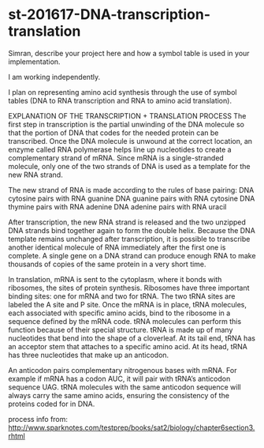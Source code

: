 # st-201617-DNA-transcription-translation
Simran, describe your project here and how a symbol table is used in your implementation.

I am working independently.

I plan on representing amino acid synthesis through the use of symbol tables (DNA to RNA transcription and RNA to amino acid translation). 

EXPLANATION OF THE TRANSCRIPTION + TRANSLATION PROCESS
The first step in transcription is the partial unwinding of the DNA molecule so that the portion of DNA that codes for the needed protein can be transcribed. Once the DNA molecule is unwound at the correct location, an enzyme called RNA polymerase helps line up nucleotides to create a complementary strand of mRNA. Since mRNA is a single-stranded molecule, only one of the two strands of DNA is used as a template for the new RNA strand.

The new strand of RNA is made according to the rules of base pairing:
DNA cytosine pairs with RNA guanine
DNA guanine pairs with RNA cytosine
DNA thymine pairs with RNA adenine
DNA adenine pairs with RNA uracil

After transcription, the new RNA strand is released and the two unzipped DNA strands bind together again to form the double helix. Because the DNA template remains unchanged after transcription, it is possible to transcribe another identical molecule of RNA immediately after the first one is complete. A single gene on a DNA strand can produce enough RNA to make thousands of copies of the same protein in a very short time.

In translation, mRNA is sent to the cytoplasm, where it bonds with ribosomes, the sites of protein synthesis. Ribosomes have three important binding sites: one for mRNA and two for tRNA. The two tRNA sites are labeled the A site and P site.
Once the mRNA is in place, tRNA molecules, each associated with specific amino acids, bind to the ribosome in a sequence defined by the mRNA code. tRNA molecules can perform this function because of their special structure. tRNA is made up of many nucleotides that bend into the shape of a cloverleaf. At its tail end, tRNA has an acceptor stem that attaches to a specific amino acid. At its head, tRNA has three nucleotides that make up an anticodon.

An anticodon pairs complementary nitrogenous bases with mRNA. For example if mRNA has a codon AUC, it will pair with tRNA’s anticodon sequence UAG. tRNA molecules with the same anticodon sequence will always carry the same amino acids, ensuring the consistency of the proteins coded for in DNA.

process info from: http://www.sparknotes.com/testprep/books/sat2/biology/chapter6section3.rhtml
